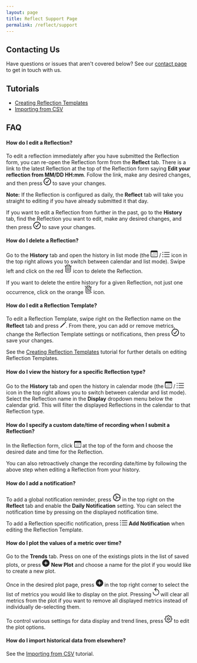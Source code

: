 ```yaml
---
layout: page
title: Reflect Support Page
permalink: /reflect/support
---
```


## Contacting Us

Have questions or issues that aren't covered below? See our [contact page](/contact) to get in touch with us.

## Tutorials

- [Creating Reflection Templates](/reflect/tutorials/creating-reflections)
- [Importing from CSV](/reflect/tutorials/csv-import)

## FAQ

#### How do I edit a **Reflection**?

To edit a reflection immediately after you have submitted the Reflection form, you can re-open the Reflection form from the **Reflect** tab. There is a link to the latest Reflection at the top of the Reflection form saying **Edit your reflection from MM/DD HH:mm**. Follow the link, make any desired changes, and then press ![checkmark.circle](/assets/icons/checkmark.circle.png) to save your changes.

**Note:** If the Reflection is configured as daily, the **Reflect** tab will take you straight to editing if you have already submitted it that day.

If you want to edit a Reflection from further in the past, go to the **History** tab, find the Reflection you want to edit, make any desired changes, and then press ![checkmark.circle](/assets/icons/checkmark.circle.png) to save your changes.


#### How do I delete a **Reflection**?

Go to the **History** tab and open the history in list mode (the ![calendar](/assets/icons/calendar.png) / ![list.bullet](/assets/icons/list.bullet.png) icon in the top right allows you to switch between calendar and list mode). Swipe left and click on the red ![trash](/assets/icons/trash.png) icon to delete the Reflection.

If you want to delete the entire history for a given Reflection, not just one occurrence, click on the orange ![trash.slash](/assets/icons/trash.slash.png) icon.

#### How do I edit a **Reflection Template**?

To edit a Reflection Template, swipe right on the Reflection name on the **Reflect** tab and press ![pencil](/assets/icons/pencil.png). From there, you can add or remove metrics, change the Reflection Template settings or notifications, then press ![checkmark.circle](/assets/icons/checkmark.circle.png) to save your changes.

See the [Creating Reflection Templates](/reflect/tutorials/creating-reflections) tutorial for further details on editing Reflection Templates.

#### How do I view the history for a specific **Reflection** type?

Go to the **History** tab and open the history in calendar mode (the ![calendar](/assets/icons/calendar.png) / ![list.bullet](/assets/icons/list.bullet.png) icon in the top right allows you to switch between calendar and list mode). Select the Reflection name in the **Display** dropdown menu below the calendar grid. This will filter the displayed Reflections in the calendar to that Reflection type.

#### How do I specify a custom date/time of recording when I submit a **Reflection**?

In the Reflection form, click ![calendar](/assets/icons/calendar.png)
 at the top of the form and choose the desired date and time for the Reflection. 

You can also retroactively change the recording date/time by following the above step when editing a Reflection from your history.

#### How do I add a notification?

To add a global notification reminder, press ![gear](/assets/icons/gear.png) in the top right on the **Reflect** tab and enable the **Daily Notification** setting. You can select the notification time by pressing on the displayed notification time.

To add a Reflection specific notification, press ![list.bullet](/assets/icons/list.bullet.png) **Add Notification** when editing the Reflection Template.

#### How do I plot the values of a metric over time?

Go to the **Trends** tab. Press on one of the existings plots in the list of saved plots, or press ![plus.circle.fill](/assets/icons/plus.circle.fill.png) **New Plot** and choose a name for the plot if you would like to create a new plot.

Once in the desired plot page, press ![plus.circle.fill](/assets/icons/plus.circle.fill.png) in the top right corner to select the list of metrics you would like to display on the plot. Pressing ![arrow.counterclockwise](/assets/icons/arrow.counterclockwise.png) will clear all metrics from the plot if you want to remove all displayed metrics instead of individually de-selecting them.

To control various settings for data display and trend lines, press ![gearshape](/assets/icons/gearshape.png) to edit the plot options.

#### How do I import historical data from elsewhere?

See the [Importing from CSV](/reflect/tutorials/csv-import) tutorial.
